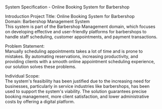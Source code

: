 System Specification - Online Booking System for Barbershop

Introduction
Project Title: Online Booking System for Barbershop  
Domain: Barbershop Management System  
This system is part of the Barbershop Management domain, which focuses on developing effective and user-friendly platforms for barbershops to handle staff scheduling, customer appointments, and payment transactions.

Problem Statement:  
Manually scheduling appointments takes a lot of time and is prone to mistakes.  By automating reservations, increasing productivity, and providing clients with a smooth online appointment scheduling experience, our solution solves these problems.

Individual Scope:  
The system's feasibility has been justified due to the increasing need for businesses, particularly in service industries like barbershops, has been used to support the system's viability.  The solution guarantees precise booking management, more client satisfaction, and lower administrative costs by offering a digital platform.
